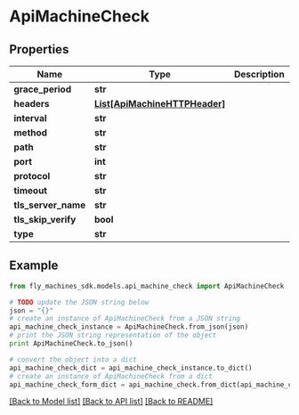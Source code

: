 # ApiMachineCheck


## Properties
Name | Type | Description | Notes
------------ | ------------- | ------------- | -------------
**grace_period** | **str** |  | [optional] 
**headers** | [**List[ApiMachineHTTPHeader]**](ApiMachineHTTPHeader.md) |  | [optional] 
**interval** | **str** |  | [optional] 
**method** | **str** |  | [optional] 
**path** | **str** |  | [optional] 
**port** | **int** |  | [optional] 
**protocol** | **str** |  | [optional] 
**timeout** | **str** |  | [optional] 
**tls_server_name** | **str** |  | [optional] 
**tls_skip_verify** | **bool** |  | [optional] 
**type** | **str** |  | [optional] 

## Example

```python
from fly_machines_sdk.models.api_machine_check import ApiMachineCheck

# TODO update the JSON string below
json = "{}"
# create an instance of ApiMachineCheck from a JSON string
api_machine_check_instance = ApiMachineCheck.from_json(json)
# print the JSON string representation of the object
print ApiMachineCheck.to_json()

# convert the object into a dict
api_machine_check_dict = api_machine_check_instance.to_dict()
# create an instance of ApiMachineCheck from a dict
api_machine_check_form_dict = api_machine_check.from_dict(api_machine_check_dict)
```
[[Back to Model list]](../README.md#documentation-for-models) [[Back to API list]](../README.md#documentation-for-api-endpoints) [[Back to README]](../README.md)


